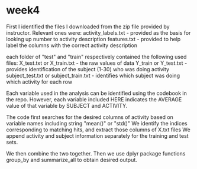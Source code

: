 # week4
First I identified the files I downloaded from the zip file provided by instructor. Relevant ones were:
activity_labels.txt - provided as the basis for looking up number to activity description
features.txt - provided to help label the columns with the correct activity description

each folder of "test" and "train" respectively contained the following used files:
X_test.txt or X_train.txt - the raw values of data
Y_train or Y_test.txt - provides identification of the subject (1-30) who was doing activity
subject_test.txt or subject_train.txt - identifies which subject was doing which activity for each row 

Each variable used in the analysis can be identified using the codebook in the repo. However, each variable included HERE indicates the AVERAGE value of that variable by SUBJECT and ACTIVITY. 

The code first searches for the desired columns of activity based on variable names including string "mean()" or "std()"
We identify the indices corresponding to matching hits, and extract those columns of X.txt files
We append activity and subject information separately for the training and test sets.

We then combine the two together.
Then we use dplyr package functions group_by and summarize_all to obtain desired output. 




